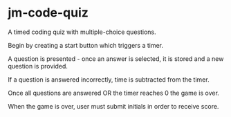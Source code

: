 # jm-code-quiz
A timed coding quiz with multiple-choice questions.

Begin by creating a start button
which triggers a timer.

A question is presented - once an answer is selected, it is stored and a new question is provided.

If a question is answered incorrectly, time is subtracted from the timer. 

Once all questions are answered OR the timer reaches 0 the game is over.

When the game is over, user must submit initials in order to receive score.